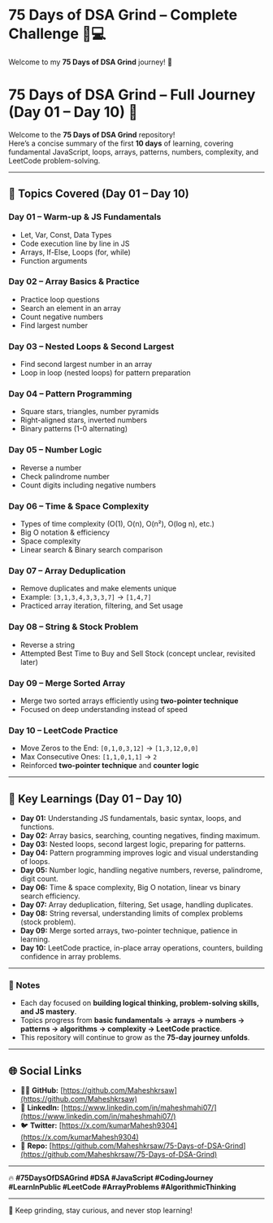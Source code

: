 ﻿# 75 Days of DSA Grind – Complete Challenge 🚀💻  

Welcome to my **75 Days of DSA Grind** journey! 🎯  



# 75 Days of DSA Grind – Full Journey (Day 01 – Day 10) 🚀  

Welcome to the **75 Days of DSA Grind** repository!  
Here’s a concise summary of the first **10 days** of learning, covering fundamental JavaScript, loops, arrays, patterns, numbers, complexity, and LeetCode problem-solving.  

---

## 📌 Topics Covered (Day 01 – Day 10)  

### **Day 01 – Warm-up & JS Fundamentals**  
- Let, Var, Const, Data Types  
- Code execution line by line in JS  
- Arrays, If-Else, Loops (for, while)  
- Function arguments  

### **Day 02 – Array Basics & Practice**  
- Practice loop questions  
- Search an element in an array  
- Count negative numbers  
- Find largest number  

### **Day 03 – Nested Loops & Second Largest**  
- Find second largest number in an array  
- Loop in loop (nested loops) for pattern preparation  

### **Day 04 – Pattern Programming**  
- Square stars, triangles, number pyramids  
- Right-aligned stars, inverted numbers  
- Binary patterns (1-0 alternating)  

### **Day 05 – Number Logic**  
- Reverse a number  
- Check palindrome number  
- Count digits including negative numbers  

### **Day 06 – Time & Space Complexity**  
- Types of time complexity (O(1), O(n), O(n²), O(log n), etc.)  
- Big O notation & efficiency  
- Space complexity  
- Linear search & Binary search comparison  

### **Day 07 – Array Deduplication**  
- Remove duplicates and make elements unique  
- Example: `[3,1,3,4,3,3,3,7]` → `[1,4,7]`  
- Practiced array iteration, filtering, and Set usage  

### **Day 08 – String & Stock Problem**  
- Reverse a string  
- Attempted Best Time to Buy and Sell Stock (concept unclear, revisited later)  

### **Day 09 – Merge Sorted Array**  
- Merge two sorted arrays efficiently using **two-pointer technique**  
- Focused on deep understanding instead of speed  

### **Day 10 – LeetCode Practice**  
- Move Zeros to the End: `[0,1,0,3,12]` → `[1,3,12,0,0]`  
- Max Consecutive Ones: `[1,1,0,1,1]` → `2`  
- Reinforced **two-pointer technique** and **counter logic**  

---

## 📝 Key Learnings (Day 01 – Day 10)  

- **Day 01:** Understanding JS fundamentals, basic syntax, loops, and functions.  
- **Day 02:** Array basics, searching, counting negatives, finding maximum.  
- **Day 03:** Nested loops, second largest logic, preparing for patterns.  
- **Day 04:** Pattern programming improves logic and visual understanding of loops.  
- **Day 05:** Number logic, handling negative numbers, reverse, palindrome, digit count.  
- **Day 06:** Time & space complexity, Big O notation, linear vs binary search efficiency.  
- **Day 07:** Array deduplication, filtering, Set usage, handling duplicates.  
- **Day 08:** String reversal, understanding limits of complex problems (stock problem).  
- **Day 09:** Merge sorted arrays, two-pointer technique, patience in learning.  
- **Day 10:** LeetCode practice, in-place array operations, counters, building confidence in array problems.  

---


### 🔖 Notes  
- Each day focused on **building logical thinking, problem-solving skills, and JS mastery**.  
- Topics progress from **basic fundamentals → arrays → numbers → patterns → algorithms → complexity → LeetCode practice**.  
- This repository will continue to grow as the **75-day journey unfolds**.  

---

## 🌐 Social Links  
- 🧑‍💻 **GitHub:** [https://github.com/Maheshkrsaw](https://github.com/Maheshkrsaw)  
- 💼 **LinkedIn:** [https://www.linkedin.com/in/maheshmahi07/](https://www.linkedin.com/in/maheshmahi07/)  
- 🐦 **Twitter:** [https://x.com/kumarMahesh9304](https://x.com/kumarMahesh9304)  
- 📂 **Repo:** [https://github.com/Maheshkrsaw/75-Days-of-DSA-Grind](https://github.com/Maheshkrsaw/75-Days-of-DSA-Grind)  

---


🔥 **#75DaysOfDSAGrind #DSA #JavaScript #CodingJourney #LearnInPublic #LeetCode #ArrayProblems #AlgorithmicThinking**


---

🚀 Keep grinding, stay curious, and never stop learning! 








